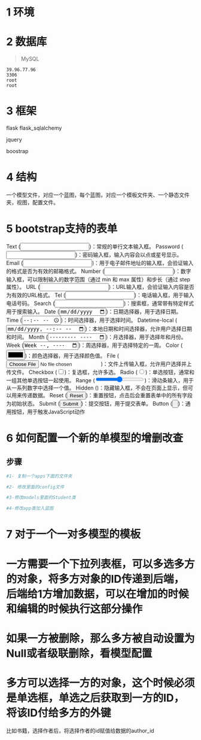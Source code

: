 # 1 环境

# 2 数据库

> MySQL

```
39.96.77.96 
3306 
root 
root
```

# 3 框架

flask flask_sqlalchemy

jquery

boostrap

# 4 结构

一个模型文件，对应一个蓝图，每个蓝图，对应一个模板文件夹、一个静态文件夹，视图，配置文件。

# 5 bootstrap支持的表单

Text (<input type="text">)：常规的单行文本输入框。
Password (<input type="password">)：密码输入框，输入内容会以点或星号显示。
Email (<input type="email">)：用于电子邮件地址的输入框，会验证输入的格式是否为有效的邮箱格式。
Number (<input type="number">)：数字输入框，可以限制输入的数字范围（通过 min 和 max 属性）和步长（通过 step 属性）。
URL (<input type="url">)：URL输入框，会验证输入内容是否为有效的URL格式。
Tel (<input type="tel">)：电话输入框，用于输入电话号码。
Search (<input type="search">)：搜索框，通常带有特定样式用于搜索输入。
Date (<input type="date">)：日期选择器，用于选择日期。
Time (<input type="time">)：时间选择器，用于选择时间。
Datetime-local (<input type="datetime-local">)：本地日期和时间选择器，允许用户选择日期和时间。
Month (<input type="month">)：月选择器，用于选择年和月份。
Week (<input type="week">)：周选择器，用于选择特定的一周。
Color (<input type="color">)：颜色选择器，用于选择颜色值。
File (<input type="file">)：文件上传输入框，允许用户选择并上传文件。
Checkbox (<input type="checkbox">)：复选框，允许多选。
Radio (<input type="radio">)：单选按钮，通常和一组其他单选按钮一起使用。
Range (<input type="range">)：滑动条输入，用于从一系列数字中选择一个值。
Hidden (<input type="hidden">)：隐藏输入框，不会在页面上显示，但可以用来传递数据。
Reset (<input type="reset">)：重置按钮，点击后会重置表单中的所有字段为初始状态。
Submit (<input type="submit">)：提交按钮，用于提交表单。
Button (<input type="button">)：通用按钮，用于触发JavaScript动作


# 6 如何配置一个新的单模型的增删改查 

## 步骤 

```python
#1- 复制一个apps下面的文件夹 

#2- 修改里面的config文件

#3-修改models里面的Student类 

#4-修改app类加入蓝图

```


# 7 对于一个一对多模型的模板 

# 一方需要一个下拉列表框，可以多选多方的对象，将多方对象的ID传递到后端，后端给1方增加数据，可以在增加的时候和编辑的时候执行这部分操作

# 如果一方被删除，那么多方被自动设置为Null或者级联删除，看模型配置

# 多方可以选择一方的对象，这个时候必须是单选框，单选之后获取到一方的ID，将该ID付给多方的外键
比如书籍，选择作者后，将选择作者的id赋值给数据的author_id 


